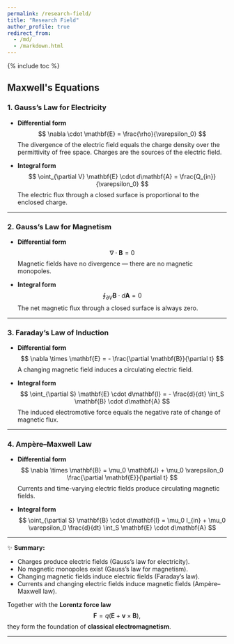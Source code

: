 ```yaml
---
permalink: /research-field/
title: "Research Field"
author_profile: true
redirect_from: 
  - /md/
  - /markdown.html
---
```


{% include toc %}

## Maxwell's Equations

### **1. Gauss’s Law for Electricity**

* **Differential form**
  $$
  \nabla \cdot \mathbf{E} = \frac{\rho}{\varepsilon_0}
  $$
  The divergence of the electric field equals the charge density over the permittivity of free space. Charges are the sources of the electric field.

* **Integral form**
  $$
  \oint_{\partial V} \mathbf{E} \cdot d\mathbf{A} = \frac{Q_{in}}{\varepsilon_0}
  $$
  The electric flux through a closed surface is proportional to the enclosed charge.

---

### **2. Gauss’s Law for Magnetism**

* **Differential form**
  $$
  \nabla \cdot \mathbf{B} = 0
  $$
  Magnetic fields have no divergence — there are no magnetic monopoles.

* **Integral form**
  $$
  \oint_{\partial V} \mathbf{B} \cdot d\mathbf{A} = 0
  $$
  The net magnetic flux through a closed surface is always zero.

---

### **3. Faraday’s Law of Induction**

* **Differential form**
  $$
  \nabla \times \mathbf{E} = - \frac{\partial \mathbf{B}}{\partial t}
  $$
  A changing magnetic field induces a circulating electric field.

* **Integral form**
  $$
  \oint_{\partial S} \mathbf{E} \cdot d\mathbf{l} = - \frac{d}{dt} \int_S \mathbf{B} \cdot d\mathbf{A}
  $$
  The induced electromotive force equals the negative rate of change of magnetic flux.

---

### **4. Ampère–Maxwell Law**

* **Differential form**
  $$
  \nabla \times \mathbf{B} = \mu_0 \mathbf{J} + \mu_0 \varepsilon_0 \frac{\partial \mathbf{E}}{\partial t}
  $$
  Currents and time-varying electric fields produce circulating magnetic fields.

* **Integral form**
  $$
  \oint_{\partial S} \mathbf{B} \cdot d\mathbf{l} = \mu_0 I_{in} + \mu_0 \varepsilon_0 \frac{d}{dt} \int_S \mathbf{E} \cdot d\mathbf{A}
  $$

---

✨ **Summary:**

* Charges produce electric fields (Gauss’s law for electricity).
* No magnetic monopoles exist (Gauss’s law for magnetism).
* Changing magnetic fields induce electric fields (Faraday’s law).
* Currents and changing electric fields induce magnetic fields (Ampère–Maxwell law).

Together with the **Lorentz force law**
$$
\mathbf{F} = q(\mathbf{E} + \mathbf{v} \times \mathbf{B}),
$$
they form the foundation of **classical electromagnetism**.

---
